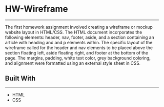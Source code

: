 # HW-Wireframe

___

The first homework assignment involved creating a wireframe or mockup website layout in HTML/CSS. The HTML document incorporates the following elements: header, nav, footer, aside, and a section containing an article with heading and and p elements within.  The specific layout of the wireframe called for the header and nav elements to be placed above the section floating left, aside floating right, and footer at the bottom of the page.  The margins, padding, white text color, grey background coloring, and alignment were formatted using an external style sheet in CSS.  

## Built With

___

* HTML
* CSS


